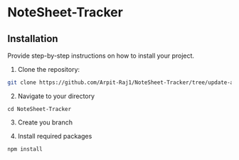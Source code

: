 # NoteSheet-Tracker

## Installation

Provide step-by-step instructions on how to install your project.

1. Clone the repository:

```sh
git clone https://github.com/Arpit-Raj1/NoteSheet-Tracker/tree/update-arpit
```

2. Navigate to your directory

```
cd NoteSheet-Tracker
```

3. Create you branch

4. Install required packages

```
npm install
```
